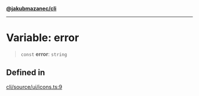 [**@jakubmazanec/cli**](../../../README.md)

---

# Variable: error

> `const` **error**: `string`

## Defined in

[cli/source/ui/icons.ts:9](https://github.com/jakubmazanec/tools/blob/4bb343d3736e4f9f11a014de3241c6054262151e/packages/cli/source/ui/icons.ts#L9)
